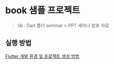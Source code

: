 # book 샘플 프로젝트

> lib : Dart 폴더
> seminar > PPT 세미나 발표 자료


## 실행 방법

[Flutter 개발 환경 및 프로젝트 생성 방법](https://deku.posstree.com/ko/flutter/start/)

